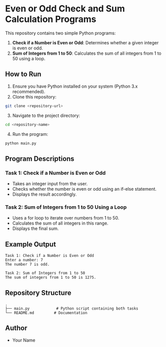 # Even or Odd Check and Sum Calculation Programs

This repository contains two simple Python programs:

1. **Check if a Number is Even or Odd**: Determines whether a given integer is even or odd.
2. **Sum of Integers from 1 to 50**: Calculates the sum of all integers from 1 to 50 using a loop.

## How to Run
1. Ensure you have Python installed on your system (Python 3.x recommended).
2. Clone this repository:
```bash
git clone <repository-url>
```
3. Navigate to the project directory:
```bash
cd <repository-name>
```
4. Run the program:
```bash
python main.py
```

## Program Descriptions

### Task 1: Check if a Number is Even or Odd
- Takes an integer input from the user.
- Checks whether the number is even or odd using an if-else statement.
- Displays the result accordingly.

### Task 2: Sum of Integers from 1 to 50 Using a Loop
- Uses a for loop to iterate over numbers from 1 to 50.
- Calculates the sum of all integers in this range.
- Displays the final sum.

## Example Output
```
Task 1: Check if a Number is Even or Odd
Enter a number: 7
The number 7 is odd.

Task 2: Sum of Integers from 1 to 50
The sum of integers from 1 to 50 is 1275.
```

## Repository Structure
```
.
├── main.py            # Python script containing both tasks
└── README.md         # Documentation
```

## Author
- Your Name


